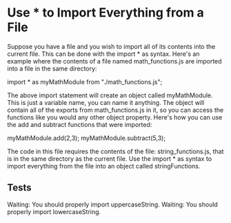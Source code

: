 # Use \* to Import Everything from a File

Suppose you have a file and you wish to import all of its contents into the current file. This can be done with the import \* as syntax. Here's an example where the contents of a file named math_functions.js are imported into a file in the same directory:

import \* as myMathModule from "./math_functions.js";

The above import statement will create an object called myMathModule. This is just a variable name, you can name it anything. The object will contain all of the exports from math_functions.js in it, so you can access the functions like you would any other object property. Here's how you can use the add and subtract functions that were imported:

myMathModule.add(2,3);
myMathModule.subtract(5,3);

The code in this file requires the contents of the file: string_functions.js, that is in the same directory as the current file. Use the import \* as syntax to import everything from the file into an object called stringFunctions.

## Tests

Waiting: You should properly import uppercaseString.
Waiting: You should properly import lowercaseString.
